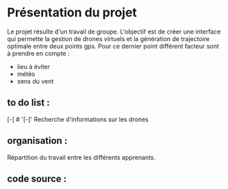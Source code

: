 # Présentation du projet

Le projet résulte d'un travail de groupe. L'objectif est de créer une interface qui permette la gestion de drones virtuels et la génération de trajectoire optimale entre deux points gps. Pour ce dernier point différent facteur sont à prendre en compte :
- lieu à éviter
- météo
- sens du vent


## to do list :

[-] # '[-]' Recherche d'informations sur les drones

## organisation :

Répartition du travail entre les différents apprenants.

## code source :

